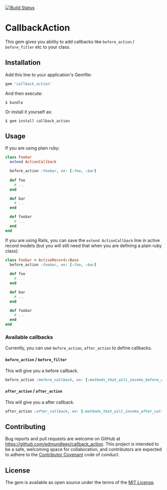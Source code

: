 [![Build Status](https://travis-ci.org/EdmundLeex/action_callback.svg?branch=master)](https://travis-ci.org/EdmundLeex/action_callback)

# CallbackAction

This gem gives you ability to add callbacks like `before_action` / `before_fitler` etc to your class.

## Installation

Add this line to your application's Gemfile:

```ruby
gem 'callback_action'
```

And then execute:

    $ bundle

Or install it yourself as:

    $ gem install callback_action

## Usage

If you are using plain ruby:

```ruby
class Foobar
  extend ActionCallback

  before_action :foobar, on: [:foo, :bar]
  
  def foo
    # ...
  end

  def bar
    # ...
  end

  def foobar
    # ...
  end
end
```

If you are using Rails, you can save the `extend ActionCallback` line in active record models
(but you will still need that when you are defining a plain ruby class):

```ruby
class Foobar < ActiveRecord::Base
  before_action :foobar, on: [:foo, :bar]
  
  def foo
    # ...
  end

  def bar
    # ...
  end

  def foobar
    # ...
  end
end
```

### Available callbacks

Currently, you can use `before_action`, `after_action` to define callbacks.

#### `before_action` / `before_filter`

This will give you a before callback.

```ruby
before_action :before_callback, on: [:methods_that_will_invoke_before_callbacks]
```

#### `after_action` / `after_action`

This will give you a after callback.

```ruby
after_action :after_callback, on: [:methods_that_will_invoke_after_callbacks]
```

## Contributing

Bug reports and pull requests are welcome on GitHub at https://github.com/edmundleex/callback_action. This project is intended to be a safe, welcoming space for collaboration, and contributors are expected to adhere to the [Contributor Covenant](http://contributor-covenant.org) code of conduct.


## License

The gem is available as open source under the terms of the [MIT License](http://opensource.org/licenses/MIT).

